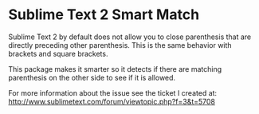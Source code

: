 # Sublime Text 2 Smart Match

Sublime Text 2 by default does not allow you to close parenthesis that are directly preceding other parenthesis.  This is the same behavior with brackets and square brackets.

This package makes it smarter so it detects if there are matching parenthesis on the other side to see if it is allowed.

For more information about the issue see the ticket I created at: 
http://www.sublimetext.com/forum/viewtopic.php?f=3&t=5708
